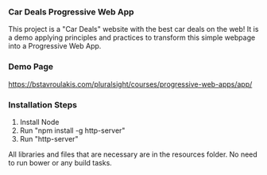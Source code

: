 ### Car Deals Progressive Web App

This project is a "Car Deals" website with the best car deals on the web! 
It is a demo applying principles and practices to transform this simple webpage into a Progressive Web App.

### Demo Page

https://bstavroulakis.com/pluralsight/courses/progressive-web-apps/app/

### Installation Steps
 
1.  Install Node
2.  Run "npm install -g http-server"
4.  Run "http-server"

All libraries and files that are necessary are in the resources folder. No need to run bower or any build tasks.